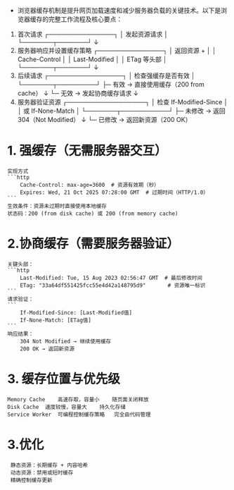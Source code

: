 - 浏览器缓存机制是提升网页加载速度和减少服务器负载的关键技术。以下是浏览器缓存的完整工作流程及核心要点：
1. 首次请求
   ┌───────────────┐
   │ 发起资源请求    │
   └───────┬───────┘
           ↓
2. 服务器响应并设置缓存策略
   ┌───────────────┐
   │ 返回资源 +     │
   │ Cache-Control │
   │ Last-Modified │
   │ ETag 等头部    │
   └───────┬───────┘
           ↓
3. 后续请求
   ┌─────────────────┐
   │ 检查强缓存是否有效 │
   └───────┬─────────┘
           ├─ 有效 → 直接使用缓存（200 from cache）
           ↓
           └─ 无效 → 发起协商缓存请求
               ↓
4. 服务器验证资源
   ┌──────────────────┐
   │ 检查 If-Modified-Since │
   │ 或 If-None-Match      │
   └───────┬───────────┘
           ├─ 未修改 → 返回 304（Not Modified）
           ↓
           └─ 已修改 → 返回新资源（200 OK）

# 1. 强缓存（无需服务器交互）
    实现方式
    ```http
        Cache-Control: max-age=3600  # 资源有效期（秒）
        Expires: Wed, 21 Oct 2025 07:28:00 GMT  # 过期时间（HTTP/1.0）
    ```
    生效条件：资源未过期时直接使用本地缓存
    状态码：200 (from disk cache) 或 200 (from memory cache)
# 2.协商缓存（需要服务器验证）
    关键头部：
    ```http
        Last-Modified: Tue, 15 Aug 2023 02:56:47 GMT  # 最后修改时间
        ETag: "33a64df551425fcc55e4d42a148795d9"       # 资源唯一标识
    ```
    请求验证：
    ```
        If-Modified-Since: [Last-Modified值]
        If-None-Match: [ETag值]
    ```
    响应结果：
        304 Not Modified → 继续使用缓存
        200 OK → 返回新资源
# 3. 缓存位置与优先级
    Memory Cache	高速存取，容量小	随页面关闭释放
    Disk Cache	速度较慢，容量大	持久化存储
    Service Worker	可编程控制缓存策略	完全由代码管理

    
# 3.优化
     静态资源：长期缓存 + 内容哈希
     动态资源：禁用或短时缓存
     精确控制缓存更新